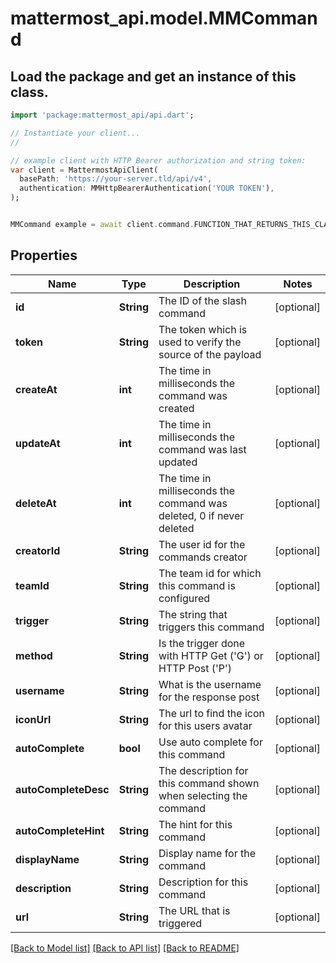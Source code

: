 # mattermost_api.model.MMCommand

## Load the package and get an instance of this class.
```dart
import 'package:mattermost_api/api.dart';

// Instantiate your client...
//

// example client with HTTP Bearer authorization and string token:
var client = MattermostApiClient(
  basePath: 'https://your-server.tld/api/v4',
  authentication: MMHttpBearerAuthentication('YOUR TOKEN'),
);


MMCommand example = await client.command.FUNCTION_THAT_RETURNS_THIS_CLASS();

```

## Properties
Name | Type | Description | Notes
------------ | ------------- | ------------- | -------------
**id** | **String** | The ID of the slash command | [optional] 
**token** | **String** | The token which is used to verify the source of the payload | [optional] 
**createAt** | **int** | The time in milliseconds the command was created | [optional] 
**updateAt** | **int** | The time in milliseconds the command was last updated | [optional] 
**deleteAt** | **int** | The time in milliseconds the command was deleted, 0 if never deleted | [optional] 
**creatorId** | **String** | The user id for the commands creator | [optional] 
**teamId** | **String** | The team id for which this command is configured | [optional] 
**trigger** | **String** | The string that triggers this command | [optional] 
**method** | **String** | Is the trigger done with HTTP Get ('G') or HTTP Post ('P') | [optional] 
**username** | **String** | What is the username for the response post | [optional] 
**iconUrl** | **String** | The url to find the icon for this users avatar | [optional] 
**autoComplete** | **bool** | Use auto complete for this command | [optional] 
**autoCompleteDesc** | **String** | The description for this command shown when selecting the command | [optional] 
**autoCompleteHint** | **String** | The hint for this command | [optional] 
**displayName** | **String** | Display name for the command | [optional] 
**description** | **String** | Description for this command | [optional] 
**url** | **String** | The URL that is triggered | [optional] 

[[Back to Model list]](../GENERATED_README.md#documentation-for-models) [[Back to API list]](../GENERATED_README.md#documentation-for-api-endpoints) [[Back to README]](../GENERATED_README.md)


